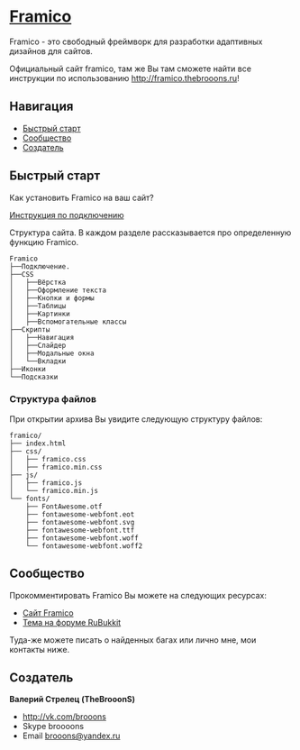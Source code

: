 # [Framico](http://framico.thebrooons.ru)

Framico - это свободный фреймворк для разработки адаптивных дизайнов для сайтов.

Официальный сайт framico, там же Вы там сможете найти все инструкции по использованию <http://framico.thebrooons.ru>!


## Навигация

* [Быстрый старт](#Быстрый-старт)
* [Сообщество](#Сообщество)
* [Создатель](#Создатель)

## Быстрый старт

Как установить Framico на ваш сайт?

[Инструкция по подключению](http://framico.thebrooons.ru/connect.php)

Структура сайта. В каждом разделе рассказывается про определенную функцию Framico.
```
Framico
├──Подключение.
├──CSS
│   ├──Вёрстка
│   ├──Оформление текста
│   ├──Кнопки и формы
│   ├──Таблицы
│   ├──Картинки
│   ├──Вспомогательные классы
├──Скрипты
│   ├──Навигация
│   ├──Слайдер
│   ├──Модальные окна
│   └──Вкладки
├──Иконки
└──Подсказки
```

### Структура файлов

При открытии архива Вы увидите следующую структуру файлов:

```
framico/
├── index.html
├── css/
│   ├── framico.css
│   ├── framico.min.css
├── js/
│   ├── framico.js
│   └── framico.min.js
└── fonts/
    ├── FontAwesome.otf
    ├── fontawesome-webfont.eot
    ├── fontawesome-webfont.svg
    ├── fontawesome-webfont.ttf
    ├── fontawesome-webfont.woff
    └── fontawesome-webfont.woff2
```

## Сообщество

Прокомментировать Framico Вы можете на следующих ресурсах:
* [Сайт Framico](http://framico.thebrooons.ru)
* [Тема на форуме RuBukkit](http://rubukkit.org/threads/framico-v1-5-6-legkoe-sozdanie-dizajna-vashego-sajta.115888/)

Туда-же можете писать о найденных багах или лично мне, мои контакты ниже.

## Создатель

**Валерий Стрелец (TheBrooonS)**

* <http://vk.com/brooons>
* Skype broooons
* Email brooons@yandex.ru